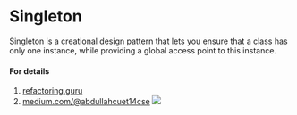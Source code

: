 # Singleton
Singleton is a creational design pattern that lets you ensure that a class has only one instance, while providing a global access point to this instance.
#### For details
1. [refactoring.guru](https://refactoring.guru/design-patterns/singleton)
2. [medium.com/@abdullahcuet14cse](https://medium.com/@abdullahcuet14cse/singleton-demystified-977c209f1b50)
![](https://refactoring.guru/images/patterns/content/singleton/singleton.png)
